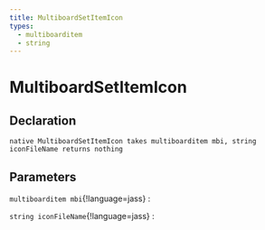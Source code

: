 ```yaml
---
title: MultiboardSetItemIcon
types:
  - multiboarditem
  - string
---
```


# MultiboardSetItemIcon

## Declaration

```jass
native MultiboardSetItemIcon takes multiboarditem mbi, string iconFileName returns nothing
```

## Parameters
`multiboarditem mbi`{!language=jass}
: 

`string iconFileName`{!language=jass}
: 
